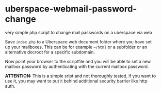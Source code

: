 # uberspace-webmail-password-change
very simple php script to change mail passwords on a uberspace via web

Save `index.php` to a Uberspace web document folder where you have set up your mailboxes. This can be for example `~/html` or a subfolder or an alternative docroot for a specific subdomain.

Now point your browser to the scriptfile and you will be able to set a new mailbox password by authenticating with the current mailbox password.

**ATTENTION:** This is a simple sript and not thoroughly tested, if you want to use it, you may want to put it behind additional security barrier like http auth.
